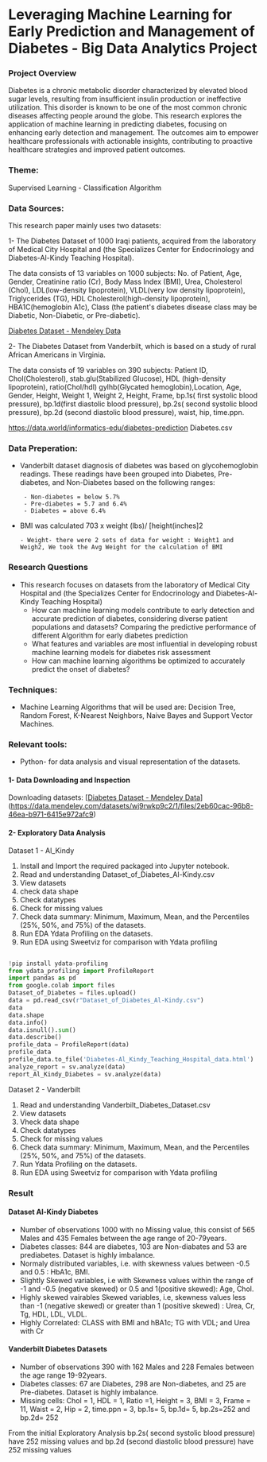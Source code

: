 # Leveraging Machine Learning for Early Prediction and Management of Diabetes -  Big Data Analytics Project 

### Project Overview

Diabetes is a chronic metabolic disorder characterized by elevated blood sugar levels, resulting from insufficient insulin production or ineffective utilization. This disorder is known to be one of the most common chronic diseases affecting people around the globe. 
This research explores the application of machine learning in predicting diabetes, focusing on enhancing early detection and management. The outcomes aim to empower healthcare professionals with actionable insights, contributing to proactive healthcare strategies and improved patient outcomes. 

### Theme: 
Supervised Learning - Classification Algorithm

### Data Sources:
 This research paper mainly uses two datasets:
 
1- The Diabetes Dataset of 1000 Iraqi patients, acquired from the laboratory of Medical City Hospital and (the Specializes Center for Endocrinology and Diabetes-Al-Kindy Teaching Hospital). 

 The data consists of 13 variables on 1000 subjects: No. of Patient, Age, Gender, Creatinine ratio (Cr), Body Mass Index (BMI), Urea, Cholesterol (Chol), LDL(low-density lipoprotein), VLDL(very low density lipoprotein), Triglycerides (TG), HDL Cholesterol(high-density lipoprotein), HBA1C(hemoglobin A1c), Class (the patient's diabetes disease class may be Diabetic, Non-Diabetic, or Pre-diabetic).

 [Diabetes Dataset - Mendeley Data](https://data.mendeley.com/datasets/wj9rwkp9c2/1)
       
2- The Diabetes Dataset from Vanderbilt, which is based on a study of rural African Americans in Virginia.

   The data consists of 19 variables on 390 subjects:  Patient ID, Chol(Cholesterol), stab.glu(Stabilized Glucose), HDL (high-density lipoprotein), ratio(Chol/hdl) gylhb(Glycated hemoglobin),Location, Age, Gender, Height, Weight 1, Weight 2, Height, Frame, bp.1s( first systolic blood pressure), bp.1d(first diastolic blood pressure), bp.2s( second systolic blood pressure), bp.2d (second diastolic blood pressure), waist, hip, time.ppn.
   
   https://data.world/informatics-edu/diabetes-prediction   Diabetes.csv
  
### Data Preperation:

- Vanderbilt dataset diagnosis of diabetes was based on glycohemoglobin readings. These readings have been grouped into Diabetes, Pre-diabetes, and Non-Diabetes based on the following ranges:
  
       - Non-diabetes = below 5.7%
       - Pre-diabetes = 5.7 and 6.4%
       - Diabetes = above 6.4%
   
- BMI was calculated 703 x weight (lbs)/ [height(inches]2
  
      - Weight- there were 2 sets of data for weight : Weight1 and Weigh2, We took the Avg Weight for the calculation of BMI


### Research Questions
- This research focuses on datasets from the laboratory of Medical City Hospital and (the Specializes Center for Endocrinology and Diabetes-Al-Kindy Teaching Hospital)
   - How can machine learning models contribute to early detection and accurate prediction of diabetes, considering diverse patient populations and datasets? Comparing the predictive performance of different Algorithm for early diabetes prediction
   - What features and variables are most influential in developing robust machine learning models for diabetes risk assessment
   - How can machine learning algorithms be optimized to accurately predict the onset of diabetes?
   
     
### Techniques:
- Machine Learning Algorithms that will be used are:  Decision Tree, Random Forest, K-Nearest Neighbors, Naive Bayes and Support Vector Machines.
  

### Relevant tools:
- Python- for data analysis and visual representation of the datasets.


#### 1- Data Downloading and Inspection
   
Downloading datasets:
[[Diabetes Dataset - Mendeley Data](https://data.mendeley.com/datasets/wj9rwkp9c2/1)](https://data.mendeley.com/datasets/wj9rwkp9c2/1/files/2eb60cac-96b8-46ea-b971-6415e972afc9)


#### 2- Exploratory Data Analysis

Dataset 1 - Al_Kindy
1. Install and Import the required packaged into Jupyter notebook.
2. Read and understanding  Dataset_of_Diabetes_Al-Kindy.csv 
3. View datasets
4. check data shape 
5. Check datatypes 
6. Check for missing values 
7. Check data summary: Minimum, Maximum, Mean, and the Percentiles (25%, 50%, and 75%) of the datasets.
8. Run EDA Ydata Profiling on the datasets.
9. Run EDA using Sweetviz for comparison with Ydata profiling

``` Python

!pip install ydata-profiling
from ydata_profiling import ProfileReport
import pandas as pd
from google.colab import files
Dataset_of_Diabetes = files.upload()
data = pd.read_csv(r"Dataset_of_Diabetes_Al-Kindy.csv")
data
data.shape
data.info()
data.isnull().sum()
data.describe()
profile_data = ProfileReport(data)
profile_data
profile_data.to_file('Diabetes-Al_Kindy_Teaching_Hospital_data.html')
analyze_report = sv.analyze(data)
report_Al_Kindy_Diabetes = sv.analyze(data)
```
Dataset 2 - Vanderbilt
1. Read and understanding  Vanderbilt_Diabetes_Dataset.csv 
2. View datasets
3. Vheck data shape 
4. Check datatypes 
5. Check for missing values 
6. Check data summary: Minimum, Maximum, Mean, and the Percentiles (25%, 50%, and 75%) of the datasets.
7. Run Ydata Profiling on the datasets.
8. Run EDA using Sweetviz for comparison with Ydata profiling


### Result 
#### Dataset Al-Kindy Diabetes
- Number of observations 1000 with no Missing value, this consist of 565 Males and 435 Females between the age range of 20-79years. 
- Diabetes classes:   844 are diabetes, 103 are Non-diabates and 53 are prediabetes. Dataset is highly imbalance. 
- Normaly distributed variables, i.e. with skewness values between -0.5 and 0.5 : HbA1c, BMI.
- Slightly Skewed variables, i.e with Skewness values within the range of -1 and -0.5 (negative skewed) or 0.5 and 1(positive skewed): Age, Chol.
- Highly skewed vairables Skewed variables, i.e, skewness values less than -1 (negative skewed) or greater than 1 (positive skewed) : Urea, Cr, Tg, HDL, LDL, VLDL.
- Highly Correlated:  CLASS with BMI and hBA1c; TG with VDL; and Urea with Cr 

#### Vanderbilt Diabetes Datasets
- Number of observations 390 with 162 Males and 228 Females between the age range 19-92years.
- Diabetes classes: 67 are Diabetes, 298 are Non-diabetes, and 25 are Pre-diabetes.  Dataset is highly imbalance.
- Missing cells: Chol = 1, HDL = 1, Ratio =1, Height = 3, BMI = 3, Frame = 11, Waist = 2, Hip = 2, time.ppn = 3, bp.1s= 5, bp.1d= 5, bp.2s=252 and  bp.2d= 252

From the initial Exploratory Analysis
bp.2s( second systolic blood pressure) have 252 missing values and bp.2d (second diastolic blood pressure) have 252 missing values 

